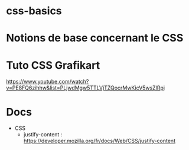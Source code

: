 # css-basics
# Notions de base concernant le CSS

# Tuto CSS Grafikart
https://www.youtube.com/watch?v=PE8FQ6zihhw&list=PLjwdMgw5TTLVjTZQocrMwKicV5wsZlRpj

# Docs
* CSS
  * justify-content : https://developer.mozilla.org/fr/docs/Web/CSS/justify-content

